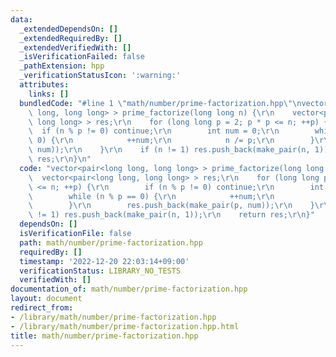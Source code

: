 ```yaml
---
data:
  _extendedDependsOn: []
  _extendedRequiredBy: []
  _extendedVerifiedWith: []
  _isVerificationFailed: false
  _pathExtension: hpp
  _verificationStatusIcon: ':warning:'
  attributes:
    links: []
  bundledCode: "#line 1 \"math/number/prime-factorization.hpp\"\nvector<pair<long\
    \ long, long long> > prime_factorize(long long n) {\r\n    vector<pair<long long,\
    \ long long> > res;\r\n    for (long long p = 2; p * p <= n; ++p) {\r\n      \
    \  if (n % p != 0) continue;\r\n        int num = 0;\r\n        while (n % p ==\
    \ 0) {\r\n            ++num;\r\n            n /= p;\r\n        }\r\n        res.push_back(make_pair(p,\
    \ num));\r\n    }\r\n    if (n != 1) res.push_back(make_pair(n, 1));\r\n    return\
    \ res;\r\n}\n"
  code: "vector<pair<long long, long long> > prime_factorize(long long n) {\r\n  \
    \  vector<pair<long long, long long> > res;\r\n    for (long long p = 2; p * p\
    \ <= n; ++p) {\r\n        if (n % p != 0) continue;\r\n        int num = 0;\r\n\
    \        while (n % p == 0) {\r\n            ++num;\r\n            n /= p;\r\n\
    \        }\r\n        res.push_back(make_pair(p, num));\r\n    }\r\n    if (n\
    \ != 1) res.push_back(make_pair(n, 1));\r\n    return res;\r\n}"
  dependsOn: []
  isVerificationFile: false
  path: math/number/prime-factorization.hpp
  requiredBy: []
  timestamp: '2022-12-20 22:03:14+09:00'
  verificationStatus: LIBRARY_NO_TESTS
  verifiedWith: []
documentation_of: math/number/prime-factorization.hpp
layout: document
redirect_from:
- /library/math/number/prime-factorization.hpp
- /library/math/number/prime-factorization.hpp.html
title: math/number/prime-factorization.hpp
---
```


